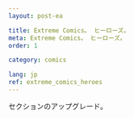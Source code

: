 ```yaml
---
layout: post-ea

title: Extreme Comics。 ヒーローズ。
meta: Extreme Comics。 ヒーローズ。
order: 1

category: comics

lang: jp
ref: extreme_comics_heroes
---
```


セクションのアップグレード。
